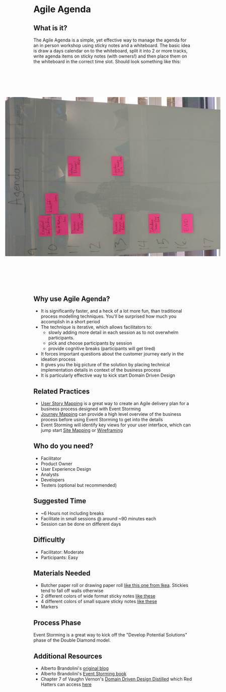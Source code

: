 # Agile Agenda

## What is it?

The Agile Agenda is a simple, yet effective way to manage the agenda for an in person workshop using sticky notes and a whiteboard. The basic idea is draw a days calendar on to the whiteboard, split it into 2 or more tracks, write agenda items on sticky notes (with owners!) and then place them on the whiteboard in the correct time slot. Should look something like this:

<img src="images/agile_agenda.jpg" style="transform: rotate(90deg);">




## Why use Agile Agenda?

- It is significantly faster, and a heck of a lot more fun, than traditional process modelling techniques. You'll be surprised how much you accomplish in a short period
- The technique is iterative, which allows facilitators to:
  - slowly adding more detail in each session as to not overwhelm participants.
  - pick and choose participants by session
  - provide cognitive breaks (participants will get tired)
- It forces important questions about the customer journey early in the ideation process
- It gives you the big picture of the solution by placing technical implementation details in context of the business process
- It is particularly effective way to kick start Domain Driven Design


## Related Practices

- [User Story Mapping](user_story_mapping.md) is a great way to create an Agile delivery plan for a business process designed with Event Storming
- [Journey Mapping](http://www.designkit.org/methods/63) can provide a high level overview of the business process before using Event Storming to get into the details
- Event Storming will identify key views for your user interface, which can jump start [Site Mapping](https://methods.18f.gov/decide/site-mapping/) or [Wireframing](https://methods.18f.gov/make/wireframing/)


## Who do you need?

- Facilitator
- Product Owner
- User Experience Design
- Analysts
- Developers
- Testers (optional but recommended)


## Suggested Time

- ~6 Hours not including breaks
- Facilitate in small sessions @ around ~90 minutes each
- Session can be done on different days


## Difficultly
- Facilitator: Moderate
- Participants: Easy


## Materials Needed

- Butcher paper roll or drawing paper roll [like this one from Ikea](http://www.ikea.com/us/en/catalog/products/80324072/). Stickies tend to fall off walls otherwise
- 2 different colors of wide format sticky notes [like these](https://www.amazon.com/Post-Notes-Cape-Collection-655-5PK/dp/B00006JNNG)
- 4 different colors of small square sticky notes [like these](https://www.amazon.com/dp/B01N1UE0JY?psc=1)
- Markers


## Process Phase
Event Storming is a great way to kick off the "Develop Potential Solutions" phase of the Double Diamond model.


## Additional Resources
- Alberto Brandolini's [original blog](http://ziobrando.blogspot.com/2013/11/introducing-event-storming.html)
- Alberto Brandolini's [Event Storming book](http://eventstorming.com/)
- Chapter 7 of Vaughn Vernon's [Domain Driven Design Distilled](https://www.amazon.com/Domain-Driven-Design-Distilled-Vaughn-Vernon/dp/0134434420) which Red Hatters can access [here](https://mojo.redhat.com/docs/DOC-1123762)